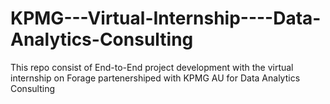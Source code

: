 # KPMG---Virtual-Internship----Data-Analytics-Consulting
This repo consist of End-to-End project development with the virtual internship on Forage partenershiped with KPMG AU for Data Analytics Consulting
